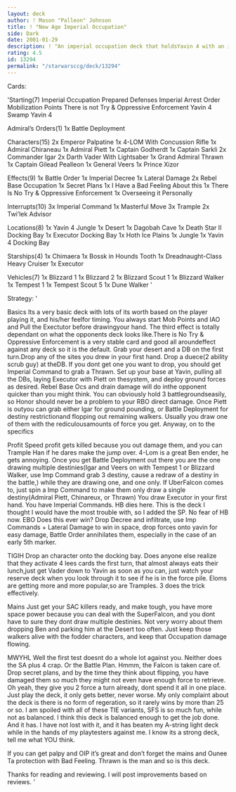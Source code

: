 ```yaml
---
layout: deck
author: ! Mason "Palleon" Johnson
title: ! "New Age Imperial Occupation"
side: Dark
date: 2001-01-29
description: ! "An imperial occupation deck that holdsYavin 4 with an iron fist and is fun to play."
rating: 4.5
id: 13294
permalink: "/starwarsccg/deck/13294"
---
```

Cards: 

'Starting(7)
Imperial Occupation
Prepared Defenses
Imperial Arrest Order
Mobilization Points
There is not Try & Oppressive Enforcement
Yavin 4 Swamp
Yavin 4

Admiral’s Orders(1)
1x Battle Deployment

Characters(15)
2x Emperor Palpatine
1x 4-LOM With Concussion Rifle
1x Admiral Chiraneau
1x Admiral Piett
1x Captain Godherdt
1x Captain Sarkli
2x Commander Igar
2x Darth Vader With Lightsaber
1x Grand Admiral Thrawn
1x Captain Gilead Pealleon
1x General Veers
1x Prince Xizor

Effects(9)
1x Battle Order
1x Imperial Decree
1x Lateral Damage
2x Rebel Base Occupation
1x Secret Plans
1x I Have a Bad Feeling About this
1x There Is No Try & Oppressive Enforcement
1x Overseeing it Personally

Interrupts(10)
3x Imperial Command
1x Masterful Move
3x Trample
2x Twi’lek Advisor

Locations(8)
1x Yavin 4 Jungle
1x Desert
1x Dagobah Cave
1x Death Star II Docking Bay
1x Executor Docking Bay
1x Hoth Ice Plains
1x Jungle
1x Yavin 4 Docking Bay

Starships(4)
1x Chimaera
1x Bossk in Hounds Tooth
1x Dreadnaught-Class Heavy Cruiser
1x Executor

Vehicles(7)
1x Blizzard 1
1x Blizzard 2
1x Blizzard Scout 1
1x Blizzard Walker
1x Tempest 1
1x Tempest Scout 5
1x Dune Walker
'

Strategy: '

Basics
Its a very basic deck with lots of its worth based on the player playing it, and his/her
feelfor timing. You always start Mob Points and IAO and Pull the Exectutor before
drawingyour hand. The third effect is totally dependant on what the opponents deck
looks like.There is No Try & Oppressive Enforcement is a very stable card and good all
aroundeffect against any deck so it is the default. Grab your desert and a DB on the first
turn.Drop any of the sites you drew in your first hand. Drop a duece(2 ability scrub guy)
at theDB. If you dont get one you want to drop, you should get Imperial Command to
grab a Thrawn. Set up your base at Yavin, pulling all the DBs, laying Executor with Piett
on thesystem, and deploy ground forces as desired. Rebel Base Ocs and drain damage will
do inthe opponent quicker than you might think. You can obviously hold 3
battlegroundseasily, so Honor should never be a problem to your RBO direct damage.
Once Piett is outyou can grab either Igar for ground pounding, or Battle Deployment for
destiny restrictionand flopping out remaining walkers. Usually you draw one of them with
the rediculousamounts of force you get. Anyway, on to the specifics

Profit Speed profit gets killed because you out damage them, and you can Trample Han if he dares make the jump over. 4-Lom is a great Ben ender, he gets annoying. Once you get Battle
Deployment out there you are the one drawing multiple destinies(Igar and Veers on with
Tempest 1 or Blizzard Walker, use Imp Command grab 3 destiny, cause a redraw of a
destiny in the battle,) while they are drawing one, and one only. If UberFalcon comes to,
just spin a Imp Command to make them only draw a single destiny(Admiral Piett,
Chinareux, or Thrawn) You draw Executor in your first hand. You have Imperial Commands. HB dies here. This is the deck I thought I would
have the most trouble with, so I added the SP. No fear of HB now. EBO Does this ever
win? Drop Decree and infiltrate, use Imp Commands + Lateral Damage to win in space,
drop forces onto yavin for easy damage, Battle Order annihilates them, especially in the
case of an early 5th marker.

TIGIH Drop an character onto the docking bay. Does anyone else realize that they activate 4 lees cards the first turn, that almost always eats their lunch,just get Vader down to Yavin as soon as you can, just watch your reserve deck when you look through it to see if he is in the force pile. Eloms are getting more and more popular,so are Tramples. 3 does the trick effectively.

Mains Just get your SAC killers ready, and
make tough, you have more space power because you can deal with the SuperFalcon, and
you dont have to sure they dont draw multiple destinies. Not very worry about them
dropping Ben and parking him at the Desert too often. Just keep those walkers alive with
the fodder characters, and keep that Occupation damage flowing.

MWYHL Well the first test doesnt do a whole lot against you. Neither does the SA plus 4 crap. Or the Battle Plan. Hmmm, the Falcon is taken care of. Drop secret plans, and by the time they think
about flipping, you have damaged them so much they might not even have enough force to
retrieve. Oh yeah, they give you 2 force a turn already, dont spend it all in one place. Just
play the deck, it only gets better, never worse. My only complaint about the deck is there
is no form of regeration, so it rarely wins by more than 25 or so. I am spoiled with all of
these TIE variants, SFS is so much fun, while not as balanced. I think this deck is balanced
enough to get the job done. And it has. I have not lost with it, and it has beaten my
A-string light deck while in the hands of my playtesters against me. I know its a strong
deck, tell me what YOU think.

If you can get palpy and OIP it’s great and don’t forget the mains and Ounee Ta protection with Bad Feeling. Thrawn is the man and so is this deck.

Thanks for reading and reviewing. I will post
improvements based on reviews.	'
